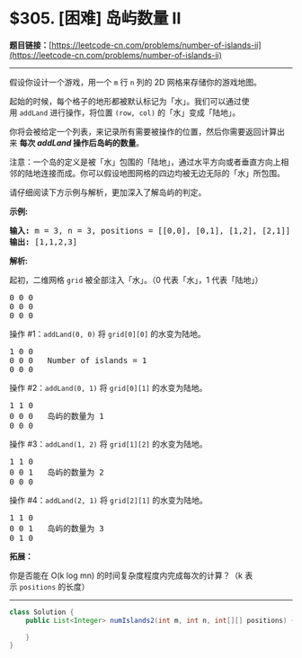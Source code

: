 # $305. [困难] 岛屿数量 II

**题目链接：**[https://leetcode-cn.com/problems/number-of-islands-ii](https://leetcode-cn.com/problems/number-of-islands-ii)

---

<div class="content__1Y2H">
 <div class="notranslate">
  <p>假设你设计一个游戏，用一个&nbsp;<code>m</code>&nbsp;行&nbsp;<code>n</code>&nbsp;列的&nbsp;2D 网格来存储你的游戏地图。</p> 
  <p>起始的时候，每个格子的地形都被默认标记为「水」。我们可以通过使用&nbsp;<code>addLand</code>&nbsp;进行操作，将位置 <code>(row, col)</code> 的「水」变成「陆地」。</p> 
  <p>你将会被给定一个列表，来记录所有需要被操作的位置，然后你需要返回计算出来&nbsp;<strong>每次&nbsp;<em>addLand </em>操作后岛屿的数量</strong>。</p> 
  <p>注意：一个岛的定义是被「水」包围的「陆地」，通过水平方向或者垂直方向上相邻的陆地连接而成。你可以假设地图网格的四边均被无边无际的「水」所包围。</p> 
  <p>请仔细阅读下方示例与解析，更加深入了解岛屿的判定。</p> 
  <p><strong>示例:</strong></p> 
  <pre class="language-text"><strong>输入:</strong> m = 3, n = 3, positions = [[0,0], [0,1], [1,2], [2,1]]
<strong>输出:</strong> [1,1,2,3]
</pre> 
  <p><strong>解析:</strong></p> 
  <p>起初，二维网格&nbsp;<code>grid</code>&nbsp;被全部注入「水」。（0 代表「水」，1 代表「陆地」）</p> 
  <pre class="language-text">0 0 0
0 0 0
0 0 0
</pre> 
  <p>操作&nbsp;#1：<code>addLand(0, 0)</code> 将&nbsp;<code>grid[0][0]</code> 的水变为陆地。</p> 
  <pre class="language-text">1 0 0
0 0 0   Number of islands = 1
0 0 0
</pre> 
  <p>操作&nbsp;#2：<code>addLand(0, 1)</code> 将&nbsp;<code>grid[0][1]</code> 的水变为陆地。</p> 
  <pre class="language-text">1 1 0
0 0 0   岛屿的数量为 1
0 0 0
</pre> 
  <p>操作&nbsp;#3：<code>addLand(1, 2)</code> 将&nbsp;<code>grid[1][2]</code> 的水变为陆地。</p> 
  <pre class="language-text">1 1 0
0 0 1   岛屿的数量为 2
0 0 0
</pre> 
  <p>操作&nbsp;#4：<code>addLand(2, 1)</code> 将&nbsp;<code>grid[2][1]</code> 的水变为陆地。</p> 
  <pre class="language-text">1 1 0
0 0 1   岛屿的数量为 3
0 1 0
</pre> 
  <p><strong>拓展：</strong></p> 
  <p>你是否能在 O(k log mn) 的时间复杂度程度内完成每次的计算？（k 表示&nbsp;<code>positions</code>&nbsp;的长度）</p> 
 </div>
</div>

---

```java
class Solution {
    public List<Integer> numIslands2(int m, int n, int[][] positions) {
        
    }
}
```